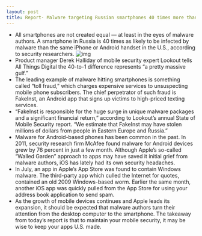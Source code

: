 ```yaml
---
layout: post
title: Report- Malware targeting Russian smartphones 40 times more than US
---
```

* All smartphones are not created equal — at least in the eyes of malware authors. A smartphone in Russia is 40 times as likely to be infected by malware than the same iPhone or Android handset in the U.S., according to security researchers.
![img](http://media.idownloadblog.com/wp-content/uploads/2010/08/apple-security2-287x150.jpg)
* Product manager Derek Halliday of mobile security expert Lookout tells All Things Digital the 40-to-1 difference represents “a pretty massive gulf.”
* The leading example of malware hitting smartphones is something called “toll fraud,” which charges expensive services to unsuspecting mobile phone subscribers. The chief perpetrator of such fraud is FakeInst, an Android app that signs up victims to high-priced texting services.
* “FakeInst is responsible for the huge surge in unique malware packages and a significant financial return,” according to Lookout’s annual State of Mobile Security report. “We estimate that FakeInst may have stolen millions of dollars from people in Eastern Europe and Russia.”
* Malware for Android-based phones has been common in the past. In 2011, security research firm McAfee found malware for Android devices grew by 76 percent in just a few month. Although Apple’s so-called “Walled Garden” approach to apps may have saved it initial grief from malware authors, iOS has lately had its own security headaches.
* In July, an app in Apple’s App Store was found to contain Windows malware. The third-party app which culled the Internet for quotes, contained an old 2009 Windows-based worm. Earlier the same month, another iOS app was quickly pulled from the App Store for using your address book application to send spam.
* As the growth of mobile devices continues and Apple leads its expansion, it should be expected that malware authors turn their attention from the desktop computer to the smartphone. The takeaway from today’s report is that to maintain your mobile security, it may be wise to keep your apps U.S. made.

